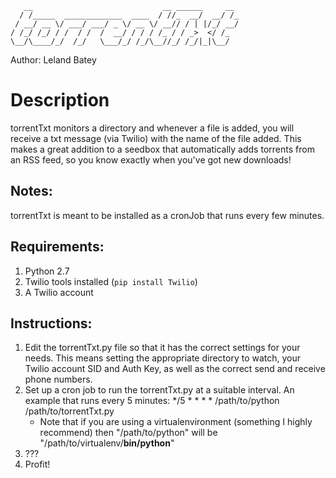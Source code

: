 	   __                             __ ______     __ 
	  / /_____  _____________  ____  / //_  __/  __/ /_
	 / __/ __ \/ ___/ ___/ _ \/ __ \/ __// / | |/_/ __/
	/ /_/ /_/ / /  / /  /  __/ / / / /_ / / _>  </ /_  
	\__/\____/_/  /_/   \___/_/ /_/\__//_/ /_/|_|\__/  
	                                                   
Author: Leland Batey

Description
===========
torrentTxt monitors a directory and whenever a file is added, you will receive a txt message (via Twilio) with the name of the file added. This makes a great addition to a seedbox that automatically adds torrents from an RSS feed, so you know exactly when you've got new downloads!

Notes:
------
torrentTxt is meant to be installed as a cronJob that runs every few minutes.

Requirements:
-------------
1. Python 2.7
2. Twilio tools installed (`pip install Twilio`)
3. A Twilio account

Instructions:
-------------
1. Edit the torrentTxt.py file so that it has the correct settings for your needs. This means setting the appropriate directory to watch, your Twilio account SID and Auth Key, as well as the correct send and receive phone numbers.
2. Set up a cron job to run the torrentTxt.py at a suitable interval. An example that runs every 5 minutes:
		*/5 * * * * /path/to/python /path/to/torrentTxt.py
	- Note that if you are using a virtualenvironment (something I highly recommend) then "/path/to/python" will be "/path/to/virtualenv/**bin/python**"
3. ???
4. Profit!
